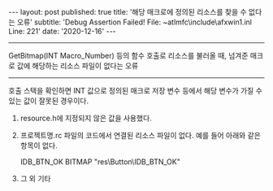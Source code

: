 \-\-\-
layout: post
published: true
title: '해당 매크로에 정의된 리소스를 찾을 수 없다는 오류'
subtitle: 'Debug Assertion Failed! File: ~atlmfc\include\afxwin1.inl Line: 221'
date: '2020-12-16'
\-\-\-

***

GetBitmap(INT Macro_Number) 등의 함수 호출로 리소스를 불러올 때, 넘겨준 매크로 값에 해당하는 리소스 파일이 없다는 오류

***

호출 스택을 확인하면 INT 값으로 정의된 매크로 저장 변수 등에서 해당 변수가 가질 수 있는 값이 잘못된 경우이다.   
1. resource.h에 지정되지 않은 값을 사용했다.
2. 프로젝트명.rc 파일의 코드에서 연결된 리소스 파일이 없다. 예를 들어 아래와 같은 항목이 없다.

    IDB_BTN_OK  BITMAP  "res\Button\IDB_BTN_OK"

3. 그 외 기타
